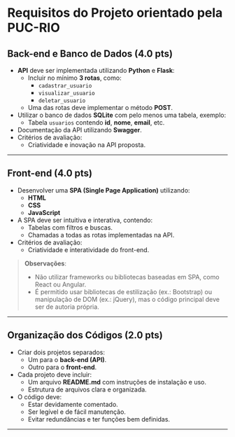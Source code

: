 # Requisitos do Projeto orientado pela PUC-RIO

## Back-end e Banco de Dados (4.0 pts)
- **API** deve ser implementada utilizando **Python** e **Flask**:
  - Incluir no mínimo **3 rotas**, como:
    - `cadastrar_usuario`
    - `visualizar_usuario`
    - `deletar_usuario`
  - Uma das rotas deve implementar o método **POST**.
- Utilizar o banco de dados **SQLite** com pelo menos uma tabela, exemplo:
  - Tabela `usuarios` contendo **id**, **nome**, **email**, etc.
- Documentação da API utilizando **Swagger**.
- Critérios de avaliação:
  - Criatividade e inovação na API proposta.

---

## Front-end (4.0 pts)
- Desenvolver uma **SPA (Single Page Application)** utilizando:
  - **HTML**
  - **CSS**
  - **JavaScript**
- A SPA deve ser intuitiva e interativa, contendo:
  - Tabelas com filtros e buscas.
  - Chamadas a todas as rotas implementadas na API.
- Critérios de avaliação:
  - Criatividade e interatividade do front-end.

> **Observações**:
> - Não utilizar frameworks ou bibliotecas baseadas em SPA, como React ou Angular.
> - É permitido usar bibliotecas de estilização (ex.: Bootstrap) ou manipulação de DOM (ex.: jQuery), mas o código principal deve ser de autoria própria.

---

## Organização dos Códigos (2.0 pts)
- Criar dois projetos separados:
  - Um para o **back-end (API)**.
  - Outro para o **front-end**.
- Cada projeto deve incluir:
  - Um arquivo **README.md** com instruções de instalação e uso.
  - Estrutura de arquivos clara e organizada.
- O código deve:
  - Estar devidamente comentado.
  - Ser legível e de fácil manutenção.
  - Evitar redundâncias e ter funções bem definidas.

---
